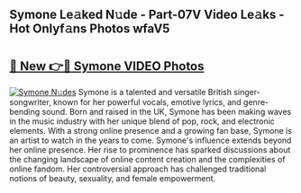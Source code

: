 ## Symone Le𝚊ked N𝚞de - Part-07V Video Le𝚊ks - Hot Onlyf𝚊ns Photos wfaV5

# <h2><a href="http://ac30589.deff.icu/?id=Symone">🔗 New 👉🔴 Symone VIDEO Photos</a></h2>

[![Symone N𝚞des](https://i.imgur.com/rIISA9y.gif)](http://ac30589.deff.icu/?id=Symone)
Symone is a talented and versatile British singer-songwriter, known for her powerful vocals, emotive lyrics, and genre-bending sound. Born and raised in the UK, Symone has been making waves in the music industry with her unique blend of pop, rock, and electronic elements. With a strong online presence and a growing fan base, Symone is an artist to watch in the years to come. Symone's influence extends beyond her online presence. Her rise to prominence has sparked discussions about the changing landscape of online content creation and the complexities of online fandom. Her controversial approach has challenged traditional notions of beauty, sexuality, and female empowerment.
